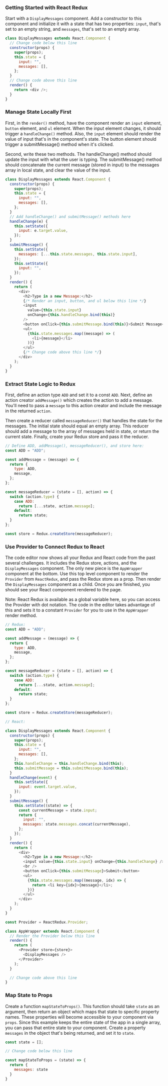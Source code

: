 ### Getting Started with React Redux

Start with a `DisplayMessages` component. Add a constructor to this component and initialize it with a state that has two properties: `input`, that's set to an empty string, and `messages`, that's set to an empty array.

```javascript
class DisplayMessages extends React.Component {
  // Change code below this line
  constructor(props) {
    super(props);
    this.state = {
      input: "",
      messages: [],
    };
  }
  // Change code above this line
  render() {
    return <div />;
  }
}
```

### Manage State Locally First

First, in the `render()` method, have the component render an `input` element, `button` element, and `ul` element. When the input element changes, it should trigger a `handleChange()` method. Also, the `input` element should render the value of input that's in the component's state. The button element should trigger a submitMessage() method when it's clicked.

Second, write these two methods. The handleChange() method should update the input with what the user is typing. The submitMessage() method should concatenate the current message (stored in input) to the messages array in local state, and clear the value of the input.

```javascript
class DisplayMessages extends React.Component {
  constructor(props) {
    super(props);
    this.state = {
      input: "",
      messages: [],
    };
  }
  // Add handleChange() and submitMessage() methods here
  handleChange(e) {
    this.setState({
      input: e.target.value,
    });
  }
  submitMessage() {
    this.setState({
      messages: [...this.state.messages, this.state.input],
    });
    this.setState({
      input: "",
    });
  }
  render() {
    return (
      <div>
        <h2>Type in a new Message:</h2>
        {/* Render an input, button, and ul below this line */}
        <input
          value={this.state.input}
          onChange={this.handleChange.bind(this)}
        />
        <button onClick={this.submitMessage.bind(this)}>Submit Message</button>
        <ul>
          {this.state.messages.map((message) => (
            <li>{message}</li>
          ))}
        </ul>
        {/* Change code above this line */}
      </div>
    );
  }
}
```

### Extract State Logic to Redux

First, define an action type `ADD` and set it to a const `ADD`. Next, define an action creator `addMessage()` which creates the action to add a message. You'll need to pass a `message` to this action creator and include the message in the returned `action`.

Then create a reducer called `messageReducer()` that handles the state for the messages. The initial state should equal an empty array. This reducer should add a message to the array of messages held in state, or return the current state. Finally, create your Redux store and pass it the reducer.

```javascript
// Define ADD, addMessage(), messageReducer(), and store here:
const ADD = "ADD";

const addMessage = (message) => {
  return {
    type: ADD,
    message,
  };
};

const messageReducer = (state = [], action) => {
  switch (action.type) {
    case ADD:
      return [...state, action.message];
    default:
      return state;
  }
};

const store = Redux.createStore(messageReducer);
```

### Use Provider to Connect Redux to React

The code editor now shows all your Redux and React code from the past several challenges. It includes the Redux store, actions, and the `DisplayMessages` component. The only new piece is the `AppWrapper` component at the bottom. Use this top level component to render the `Provider` from `ReactRedux`, and pass the Redux store as a prop. Then render the `DisplayMessages` component as a child. Once you are finished, you should see your React component rendered to the page.

Note: React Redux is available as a global variable here, so you can access the Provider with dot notation. The code in the editor takes advantage of this and sets it to a constant `Provider` for you to use in the `AppWrapper` render method.

```javascript
// Redux:
const ADD = "ADD";

const addMessage = (message) => {
  return {
    type: ADD,
    message,
  };
};

const messageReducer = (state = [], action) => {
  switch (action.type) {
    case ADD:
      return [...state, action.message];
    default:
      return state;
  }
};

const store = Redux.createStore(messageReducer);

// React:

class DisplayMessages extends React.Component {
  constructor(props) {
    super(props);
    this.state = {
      input: "",
      messages: [],
    };
    this.handleChange = this.handleChange.bind(this);
    this.submitMessage = this.submitMessage.bind(this);
  }
  handleChange(event) {
    this.setState({
      input: event.target.value,
    });
  }
  submitMessage() {
    this.setState((state) => {
      const currentMessage = state.input;
      return {
        input: "",
        messages: state.messages.concat(currentMessage),
      };
    });
  }
  render() {
    return (
      <div>
        <h2>Type in a new Message:</h2>
        <input value={this.state.input} onChange={this.handleChange} />
        <br />
        <button onClick={this.submitMessage}>Submit</button>
        <ul>
          {this.state.messages.map((message, idx) => {
            return <li key={idx}>{message}</li>;
          })}
        </ul>
      </div>
    );
  }
}

const Provider = ReactRedux.Provider;

class AppWrapper extends React.Component {
  // Render the Provider below this line
  render() {
    return (
      <Provider store={store}>
        <DisplayMessages />
      </Provider>
    );
  }

  // Change code above this line
}
```

### Map State to Props

Create a function `mapStateToProps()`. This function should take `state` as an argument, then return an object which maps that state to specific property names. These properties will become accessible to your component via `props`. Since this example keeps the entire state of the app in a single array, you can pass that entire state to your component. Create a property `messages` in the object that's being returned, and set it to `state`.

```javascript
const state = [];

// Change code below this line

const mapStateToProps = (state) => {
  return {
    messages: state
  }
}
```

